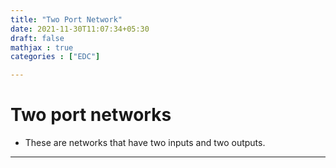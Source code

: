 ```yaml
---
title: "Two Port Network"
date: 2021-11-30T11:07:34+05:30
draft: false
mathjax : true
categories : ["EDC"]

---
```


# Two port networks

- These are networks that have two inputs and two outputs.


---